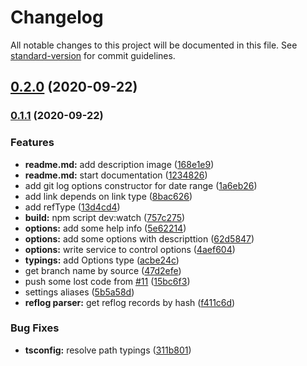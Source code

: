 # Changelog

All notable changes to this project will be documented in this file. See [standard-version](https://github.com/conventional-changelog/standard-version) for commit guidelines.

## [0.2.0](https://github.com/MoonW1nd/codestory/compare/v0.1.1...v0.2.0) (2020-09-22)

### [0.1.1](https://github.com/MoonW1nd/codestory/compare/v0.1.0...v0.1.1) (2020-09-22)


### Features

* **readme.md:** add description image ([168e1e9](https://github.com/MoonW1nd/codestory/commit/168e1e9473f765dd3a8734ba7dca964188425aca))
* **readme.md:** start documentation ([1234826](https://github.com/MoonW1nd/codestory/commit/1234826f0f7488276fbd747f9ba688d93a5721ad))
* add git log options constructor for date range ([1a6eb26](https://github.com/MoonW1nd/codestory/commit/1a6eb263992f4b9fcf0b62bf28e2daf93ff712ca))
* add link depends on link type ([8bac626](https://github.com/MoonW1nd/codestory/commit/8bac6268b80be8a6d78969406c9d33b36fd58c39))
* add refType ([13d4cd4](https://github.com/MoonW1nd/codestory/commit/13d4cd4a09316163f318f05014912ce204521fb5))
* **build:** npm script dev:watch ([757c275](https://github.com/MoonW1nd/codestory/commit/757c2755cb1f888a84ed5e0c47e386eebea4ac21))
* **options:** add some help info ([5e62214](https://github.com/MoonW1nd/codestory/commit/5e62214da9b686b9debefee1638dadb8125794eb))
* **options:** add some options with descripttion ([62d5847](https://github.com/MoonW1nd/codestory/commit/62d58475ac5d644ed3bfd63f02ca5527034653d1))
* **options:** write service to control options ([4aef604](https://github.com/MoonW1nd/codestory/commit/4aef6041376fd408452d8293be2cd7ff727bd7c0))
* **typings:** add Options type ([acbe24c](https://github.com/MoonW1nd/codestory/commit/acbe24c115bdcccf1275b0832f87e2e1f4a07996))
* get branch name by source ([47d2efe](https://github.com/MoonW1nd/codestory/commit/47d2efed1d4bcb6a3f8acb1fa6546072e3dbeeca))
* push some lost code from [#11](https://github.com/MoonW1nd/codestory/issues/11) ([15bc6f3](https://github.com/MoonW1nd/codestory/commit/15bc6f380d921f07db83b991b5cbf36e50681626))
* settings aliases ([5b5a58d](https://github.com/MoonW1nd/codestory/commit/5b5a58d98275eb65262b0108b9f2d38f902f9795))
* **reflog parser:** get reflog records by hash ([f411c6d](https://github.com/MoonW1nd/codestory/commit/f411c6decdf42d56a640f96280f264d2631fe271))


### Bug Fixes

* **tsconfig:** resolve path typings ([311b801](https://github.com/MoonW1nd/codestory/commit/311b80157d9aace2af4f583795eebb4ef3fd2ed8))
